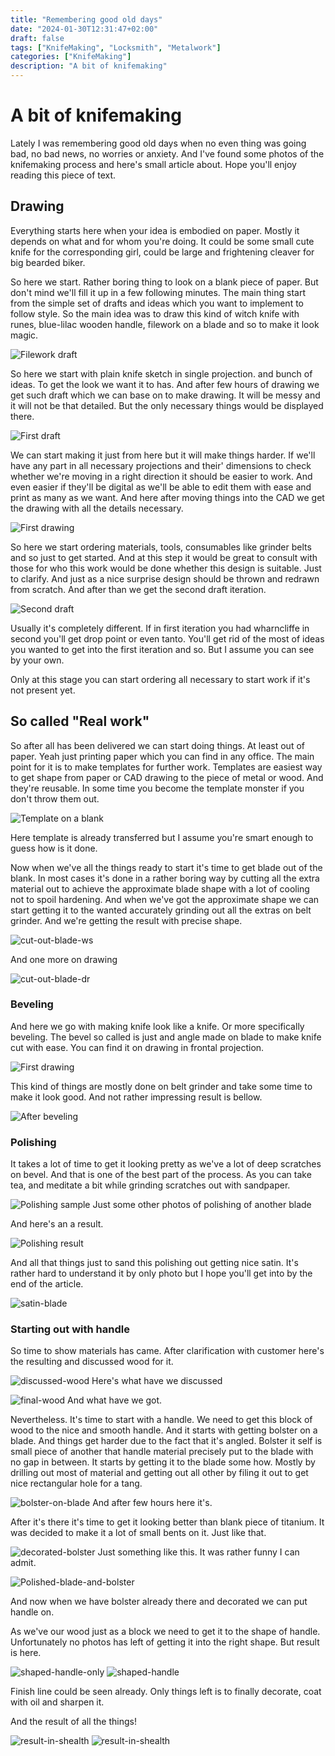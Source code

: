 ```yaml
---
title: "Remembering good old days"
date: "2024-01-30T12:31:47+02:00"
draft: false
tags: ["KnifeMaking", "Locksmith", "Metalwork"]
categories: ["KnifeMaking"]
description: "A bit of knifemaking"
---
```


# A bit of knifemaking

Lately I was remembering good old days when no even thing was going bad,
no bad news, no worries or anxiety. And I've found some photos of the knifemaking
process and here's small article about. Hope you'll enjoy reading this piece of
text.

## Drawing

Everything starts here when your idea is embodied on paper. Mostly it depends
on what and for whom you're doing. It could be some small cute knife for the
corresponding girl, could be large and frightening cleaver for big bearded biker.

So here we start. Rather boring thing to look on a blank piece of paper.
But don't mind we'll fill it up in a few following minutes.
The main thing start from the simple set of drafts and ideas which you want to
implement to follow style.
So the main idea was to draw this kind of witch knife with runes, blue-lilac
wooden handle, filework on a blade and so to make it look magic.

![Filework draft](/post/knifemaking/remembering-good-old-days/filework-draft.jpg)

So here we start with plain knife sketch in single projection. and bunch of ideas.
To get the look we want it to has. And after few hours of drawing we get such
draft which we can base on to make drawing. It will be messy and it will not be
that detailed. But the only necessary things would be displayed there.

![First draft](/post/knifemaking/remembering-good-old-days/first-draft.jpg)

We can start making it just from here but it will make things harder.
If we'll have any part in all necessary projections and their' dimensions to check
whether we're moving in a right direction it should be easier to work. And even
easier if they'll be digital as we'll be able to edit them with ease and print
as many as we want.
And here after moving things into the CAD we get the drawing with all the details
necessary.

![First drawing](/post/knifemaking/remembering-good-old-days/first-drawing.png)

So here we start ordering materials, tools, consumables like grinder belts
and so just to get started.
And at this step it would be great to consult with those for who this work
would be done whether this design is suitable. Just to clarify. And just as a
nice surprise design should be thrown and redrawn from scratch. And after than
we get the second draft iteration.

![Second draft](/post/knifemaking/remembering-good-old-days/second-draft.jpg)

Usually it's completely different. If in first iteration you had wharncliffe in
second you'll get drop point or even tanto. You'll get rid of the most of ideas
you wanted to get into the first iteration and so.
But I assume you can see by your own.

Only at this stage you can start ordering all necessary to start work if it's
not present yet.

## So called "Real work"

So after all has been delivered we can start doing things. At least out of paper.
Yeah just printing paper which you can find in any office. The main point
for it is to make templates for further work. Templates are easiest way to get
shape from paper or CAD drawing to the piece of metal or wood. And they're
reusable. In some time you become the template monster if you don't throw them
out.

![Template on a blank](/post/knifemaking/remembering-good-old-days/template-with-drawing.jpg)

Here template is already transferred but I assume you're smart enough to guess
how is it done.

Now when we've all the things ready to start it's time to get blade out of the
blank.
In most cases it's done in a rather boring way by cutting all the extra material
out to achieve the approximate blade shape with a lot of cooling not to spoil hardening.
And when we've got the approximate shape we can start getting it to the wanted
accurately grinding out all the extras on belt grinder.
And we're getting the result with precise shape.

![cut-out-blade-ws](/post/knifemaking/remembering-good-old-days/blank-blade-ws.jpg)

And one more on drawing

![cut-out-blade-dr](/post/knifemaking/remembering-good-old-days/blank-blade-dr.jpg)

### Beveling

And here we go with making knife look like a knife. Or more specifically beveling.
The bevel so called is just and angle made on blade to make knife cut with ease.
You can find it on drawing in frontal projection.

![First drawing](/post/knifemaking/remembering-good-old-days/first-drawing.png)

This kind of things are mostly done on belt grinder and take some time to make
it look good. And not rather impressing result is bellow.

![After beveling](/post/knifemaking/remembering-good-old-days/after-beveling.jpg)

### Polishing

It takes a lot of time to get it looking pretty as we've a lot of deep scratches
on bevel. And that is one of the best part of the process. As you can take tea,
and meditate a bit while grinding scratches out with sandpaper.

![Polishing sample](/post/knifemaking/remembering-good-old-days/polishing.jpg)
Just some other photos of polishing of another blade

And here's an a result.

![Polishing result](/post/knifemaking/remembering-good-old-days/polished-blade.jpg)

And all that things just to sand this polishing out getting nice satin.
It's rather hard to understand it by only photo but I hope you'll get into
by the end of the article.

![satin-blade](/post/knifemaking/remembering-good-old-days/satin-blade.jpg)

### Starting out with handle

So time to show materials has came. After clarification with customer here's
the resulting and discussed wood for it.

![discussed-wood](/post/knifemaking/remembering-good-old-days/blue-lile-wood.jpg)
Here's what have we discussed

![final-wood](/post/knifemaking/remembering-good-old-days/ordered-wood.jpg)
And what have we got.

Nevertheless. It's time to start with a handle. We need to get this block of
wood to the nice and smooth handle. And it starts with getting bolster on a
blade. And things get harder due to the fact that it's angled.
Bolster it self is small piece of another that handle material precisely put to
the blade with no gap in between.
It starts by getting it to the blade some how. Mostly by drilling out most of
material and getting out all other by filing it out to get nice rectangular hole
for a tang.

![bolster-on-blade](/post/knifemaking/remembering-good-old-days/bolster-on-blade.jpg)
And after few hours here it's.

After it's there it's time to get it looking better than blank piece of titanium.
It was decided to make it a lot of small bents on it. Just like that.

![decorated-bolster](/post/knifemaking/remembering-good-old-days/decorated-bolster.jpg)
Just something like this. It was rather funny I can admit.

![Polished-blade-and-bolster](/post/knifemaking/remembering-good-old-days/polished-blade-and-bolster.jpg)

And now when we have bolster already there and decorated we can put handle on.

As we've our wood just as a block we need to get it to the shape of handle.
Unfortunately no photos has left of getting it into the right shape.
But result is here.

![shaped-handle-only](/post/knifemaking/remembering-good-old-days/shaped-handle-only.jpg)
![shaped-handle](/post/knifemaking/remembering-good-old-days/shaped-handle.jpg)

Finish line could be seen already. Only things left is to finally decorate,
coat with oil and sharpen it.

And the result of all the things!

![result-in-shealth](/post/knifemaking/remembering-good-old-days/result-in-shealth.jpg)
![result-in-shealth](/post/knifemaking/remembering-good-old-days/result-on-shealth.jpg)
